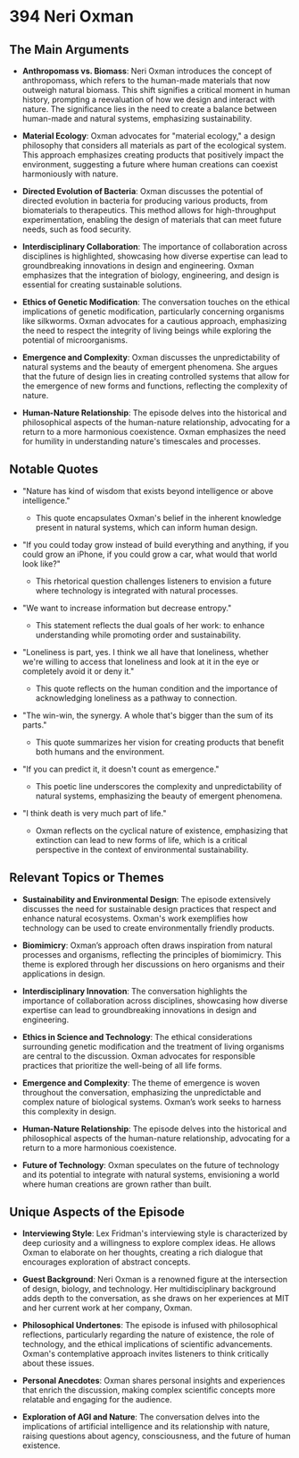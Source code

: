# 394 Neri Oxman

## The Main Arguments

- **Anthropomass vs. Biomass**: Neri Oxman introduces the concept of anthropomass, which refers to the human-made materials that now outweigh natural biomass. This shift signifies a critical moment in human history, prompting a reevaluation of how we design and interact with nature. The significance lies in the need to create a balance between human-made and natural systems, emphasizing sustainability.

- **Material Ecology**: Oxman advocates for "material ecology," a design philosophy that considers all materials as part of the ecological system. This approach emphasizes creating products that positively impact the environment, suggesting a future where human creations can coexist harmoniously with nature.

- **Directed Evolution of Bacteria**: Oxman discusses the potential of directed evolution in bacteria for producing various products, from biomaterials to therapeutics. This method allows for high-throughput experimentation, enabling the design of materials that can meet future needs, such as food security.

- **Interdisciplinary Collaboration**: The importance of collaboration across disciplines is highlighted, showcasing how diverse expertise can lead to groundbreaking innovations in design and engineering. Oxman emphasizes that the integration of biology, engineering, and design is essential for creating sustainable solutions.

- **Ethics of Genetic Modification**: The conversation touches on the ethical implications of genetic modification, particularly concerning organisms like silkworms. Oxman advocates for a cautious approach, emphasizing the need to respect the integrity of living beings while exploring the potential of microorganisms.

- **Emergence and Complexity**: Oxman discusses the unpredictability of natural systems and the beauty of emergent phenomena. She argues that the future of design lies in creating controlled systems that allow for the emergence of new forms and functions, reflecting the complexity of nature.

- **Human-Nature Relationship**: The episode delves into the historical and philosophical aspects of the human-nature relationship, advocating for a return to a more harmonious coexistence. Oxman emphasizes the need for humility in understanding nature's timescales and processes.

## Notable Quotes

- "Nature has kind of wisdom that exists beyond intelligence or above intelligence."
  - This quote encapsulates Oxman's belief in the inherent knowledge present in natural systems, which can inform human design.

- "If you could today grow instead of build everything and anything, if you could grow an iPhone, if you could grow a car, what would that world look like?"
  - This rhetorical question challenges listeners to envision a future where technology is integrated with natural processes.

- "We want to increase information but decrease entropy."
  - This statement reflects the dual goals of her work: to enhance understanding while promoting order and sustainability.

- "Loneliness is part, yes. I think we all have that loneliness, whether we're willing to access that loneliness and look at it in the eye or completely avoid it or deny it."
  - This quote reflects on the human condition and the importance of acknowledging loneliness as a pathway to connection.

- "The win-win, the synergy. A whole that's bigger than the sum of its parts."
  - This quote summarizes her vision for creating products that benefit both humans and the environment.

- "If you can predict it, it doesn't count as emergence."
  - This poetic line underscores the complexity and unpredictability of natural systems, emphasizing the beauty of emergent phenomena.

- "I think death is very much part of life."
  - Oxman reflects on the cyclical nature of existence, emphasizing that extinction can lead to new forms of life, which is a critical perspective in the context of environmental sustainability.

## Relevant Topics or Themes

- **Sustainability and Environmental Design**: The episode extensively discusses the need for sustainable design practices that respect and enhance natural ecosystems. Oxman's work exemplifies how technology can be used to create environmentally friendly products.

- **Biomimicry**: Oxman’s approach often draws inspiration from natural processes and organisms, reflecting the principles of biomimicry. This theme is explored through her discussions on hero organisms and their applications in design.

- **Interdisciplinary Innovation**: The conversation highlights the importance of collaboration across disciplines, showcasing how diverse expertise can lead to groundbreaking innovations in design and engineering.

- **Ethics in Science and Technology**: The ethical considerations surrounding genetic modification and the treatment of living organisms are central to the discussion. Oxman advocates for responsible practices that prioritize the well-being of all life forms.

- **Emergence and Complexity**: The theme of emergence is woven throughout the conversation, emphasizing the unpredictable and complex nature of biological systems. Oxman’s work seeks to harness this complexity in design.

- **Human-Nature Relationship**: The episode delves into the historical and philosophical aspects of the human-nature relationship, advocating for a return to a more harmonious coexistence.

- **Future of Technology**: Oxman speculates on the future of technology and its potential to integrate with natural systems, envisioning a world where human creations are grown rather than built.

## Unique Aspects of the Episode

- **Interviewing Style**: Lex Fridman's interviewing style is characterized by deep curiosity and a willingness to explore complex ideas. He allows Oxman to elaborate on her thoughts, creating a rich dialogue that encourages exploration of abstract concepts.

- **Guest Background**: Neri Oxman is a renowned figure at the intersection of design, biology, and technology. Her multidisciplinary background adds depth to the conversation, as she draws on her experiences at MIT and her current work at her company, Oxman.

- **Philosophical Undertones**: The episode is infused with philosophical reflections, particularly regarding the nature of existence, the role of technology, and the ethical implications of scientific advancements. Oxman's contemplative approach invites listeners to think critically about these issues.

- **Personal Anecdotes**: Oxman shares personal insights and experiences that enrich the discussion, making complex scientific concepts more relatable and engaging for the audience.

- **Exploration of AGI and Nature**: The conversation delves into the implications of artificial intelligence and its relationship with nature, raising questions about agency, consciousness, and the future of human existence.
